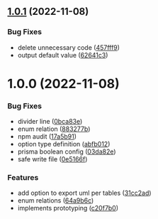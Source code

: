 ## [1.0.1](https://github.com/dbgso/prisma-generator-plantuml-erd/compare/v1.0.0...v1.0.1) (2022-11-08)


### Bug Fixes

* delete unnecessary code ([457fff9](https://github.com/dbgso/prisma-generator-plantuml-erd/commit/457fff95aff5ef058f36fc5ca32149931e5e9c42))
* output default value ([62641c3](https://github.com/dbgso/prisma-generator-plantuml-erd/commit/62641c3bcfaea875fea6f47e51a7bdd37536a0d7))

# 1.0.0 (2022-11-08)


### Bug Fixes

* divider line ([0bca83e](https://github.com/dbgso/prisma-generator-plantuml-erd/commit/0bca83e0cdfc0a28586b231a122e76a4070e6291))
* enum relation ([883277b](https://github.com/dbgso/prisma-generator-plantuml-erd/commit/883277bb13a8125d4165ddd53ae56f449542d912))
* npm audit ([17a5b91](https://github.com/dbgso/prisma-generator-plantuml-erd/commit/17a5b91d87fcc042b4031722e7d023ec8bdcbe15))
* option type definition ([abfb012](https://github.com/dbgso/prisma-generator-plantuml-erd/commit/abfb0125633e789c98535bef242585b985d2e900))
* prisma boolean config ([03da82e](https://github.com/dbgso/prisma-generator-plantuml-erd/commit/03da82e052cbd7b495a26b5566c5b35c73e3b027))
* safe write file ([0e5166f](https://github.com/dbgso/prisma-generator-plantuml-erd/commit/0e5166f12925da0d376a34f4d51db55cf9c915f9))


### Features

* add option to export uml per tables ([31cc2ad](https://github.com/dbgso/prisma-generator-plantuml-erd/commit/31cc2adc87689650f9889d847231fa17ee867316))
* enum relations ([64a9b6c](https://github.com/dbgso/prisma-generator-plantuml-erd/commit/64a9b6cab4db1a0cdcb5e4d862aab2ff593b3a19))
* implements prototyping ([c20f7b0](https://github.com/dbgso/prisma-generator-plantuml-erd/commit/c20f7b0683c2d387f0f0870623859fe4286aef72))
